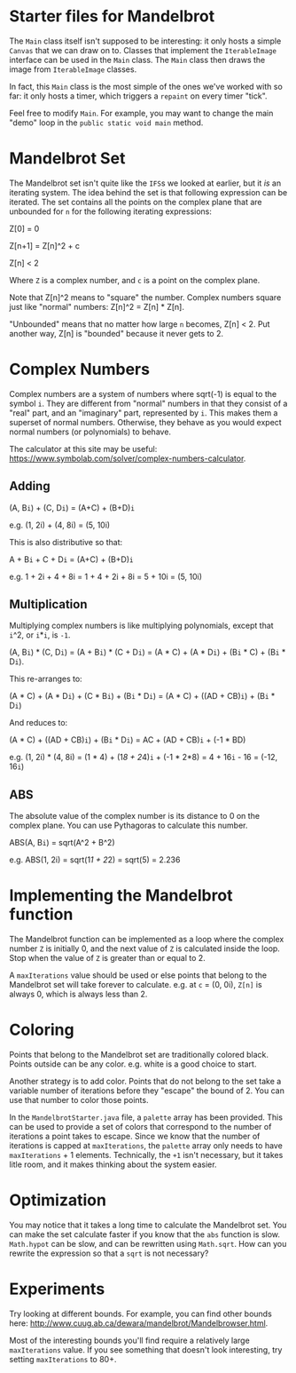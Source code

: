 # Starter files for Mandelbrot

The `Main` class itself isn't supposed to be interesting: it only hosts a simple `Canvas` that we can draw on to.
Classes that implement the `IterableImage` interface can be used in the `Main` class.
The `Main` class then draws the image from `IterableImage` classes.

In fact, this `Main` class is the most simple of the ones we've worked with so far: it only hosts a timer, which triggers a `repaint` on every timer "tick".

Feel free to modify `Main`.
For example, you may want to change the main "demo" loop in the `public static void main` method.

# Mandelbrot Set

The Mandelbrot set isn't quite like the `IFS`s we looked at earlier, but it _is_ an iterating system.
The idea behind the set is that following expression can be iterated.
The set contains all the points on the complex plane that are unbounded for `n` for the following iterating expressions:

Z[0] = 0

Z[n+1] = Z[n]^2 + c

Z[n] < 2

Where `Z` is a complex number, and `c` is a point on the complex plane.

Note that Z[n]^2 means to "square" the number.
Complex numbers square just like "normal" numbers: Z[n]^2 = Z[n] * Z[n].

"Unbounded" means that no matter how large `n` becomes, Z[n] < 2.
Put another way, Z[n] is "bounded" because it never gets to 2.

# Complex Numbers

Complex numbers are a system of numbers where sqrt(-1) is equal to the symbol `i`.
They are different from "normal" numbers in that they consist of a "real" part, and an "imaginary" part, represented by `i`.
This makes them a superset of normal numbers.
Otherwise, they behave as you would expect normal numbers (or polynomials) to behave.

The calculator at this site may be useful: https://www.symbolab.com/solver/complex-numbers-calculator.

## Adding

(A, B`i`) + (C, D`i`) = (A+C) + (B+D)`i`

e.g. (1, 2i) + (4, 8i) = (5, 10i)

This is also distributive so that:

A + B`i` + C + D`i` = (A+C) + (B+D)`i`

e.g. 1 + 2i + 4 + 8i = 1 + 4 + 2i + 8i = 5 + 10i = (5, 10i)

## Multiplication

Multiplying complex numbers is like multiplying polynomials, except that `i`^2, or `i`*`i`, is `-1`.

(A, B`i`) * (C, D`i`) = (A + B`i`) * (C + D`i`) = (A * C) + (A * D`i`) + (B`i` * C) + (B`i` * D`i`).

This re-arranges to:

(A * C) + (A * D`i`) + (C * B`i`) + (B`i` * D`i`) = (A * C) + ((AD + CB)`i`) + (B`i` * D`i`)

And reduces to:

(A * C) + ((AD + CB)`i`) + (B`i` * D`i`) = AC + (AD + CB)`i` + (-1 * BD)

e.g. (1, 2i) * (4, 8i) = (1 * 4) + (1*8 + 2*4)`i` + (-1 * 2*8) = 4 + 16`i` - 16 = (-12, 16`i`)

## ABS

The absolute value of the complex number is its distance to 0 on the complex plane.
You can use Pythagoras to calculate this number.

ABS(A, B`i`) = sqrt(A^2 + B^2)

e.g. ABS(1, 2i) = sqrt(1*1 + 2*2) = sqrt(5) = 2.236

# Implementing the Mandelbrot function

The Mandelbrot function can be implemented as a loop where the complex number `Z` is initially 0, and the next value of `Z` is calculated inside the loop.
Stop when the value of `Z` is greater than or equal to 2.

A `maxIterations` value should be used or else points that belong to the Mandelbrot set will take forever to calculate.
e.g. at `c` = (0, 0i), `Z[n]` is always 0, which is always less than 2.

# Coloring

Points that belong to the Mandelbrot set are traditionally colored black.
Points outside can be any color.
e.g. white is a good choice to start.

Another strategy is to add color.
Points that do not belong to the set take a variable number of iterations before they "escape" the bound of 2.
You can use that number to color those points.

In the `MandelbrotStarter.java` file, a `palette` array has been provided.
This can be used to provide a set of colors that correspond to the number of iterations a point takes to escape.
Since we know that the number of iterations is capped at `maxIterations`, the `palette` array only needs to have `maxIterations` + 1 elements.
Technically, the `+1` isn't necessary, but it takes litle room, and it makes thinking about the system easier.

# Optimization

You may notice that it takes a long time to calculate the Mandelbrot set.
You can make the set calculate faster if you know that the `abs` function is slow.
`Math.hypot` can be slow, and can be rewritten using `Math.sqrt`.
How can you rewrite the expression so that a `sqrt` is not necessary?

# Experiments

Try looking at different bounds.
For example, you can find other bounds here: http://www.cuug.ab.ca/dewara/mandelbrot/Mandelbrowser.html.

Most of the interesting bounds you'll find require a relatively large `maxIterations` value.
If you see something that doesn't look interesting, try setting `maxIterations` to 80+.